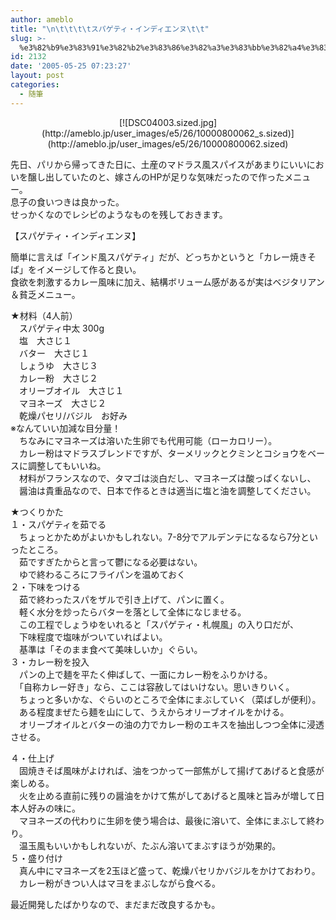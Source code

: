 ```yaml
---
author: ameblo
title: "\n\t\t\t\tスパゲティ・インディエンヌ\t\t"
slug: >-
  %e3%82%b9%e3%83%91%e3%82%b2%e3%83%86%e3%82%a3%e3%83%bb%e3%82%a4%e3%83%b3%e3%83%87%e3%82%a3%e3%82%a8%e3%83%b3%e3%83%8c
id: 2132
date: '2005-05-25 07:23:27'
layout: post
categories:
  - 随筆
---
```


<div align="center">[![DSC04003.sized.jpg](http://ameblo.jp/user_images/e5/26/10000800062_s.sized)](http://ameblo.jp/user_images/e5/26/10000800062.sized)</div>

先日、パリから帰ってきた日に、土産のマドラス風スパイスがあまりにいいにおいを醸し出していたのと、嫁さんのHPが足りな気味だったので作ったメニュー。  
息子の食いつきは良かった。  
せっかくなのでレシピのようなものを残しておきます。  

【スパゲティ・インディエンヌ】  

簡単に言えば「インド風スパゲティ」だが、どっちかというと「カレー焼きそば」をイメージして作ると良い。  
食欲を刺激するカレー風味に加え、結構ボリューム感があるが実はベジタリアン＆貧乏メニュー。  

★材料（4人前）  
　スパゲティ中太 300g  
　塩　大さじ１  
　バター　大さじ１  
　しょうゆ　大さじ３  
　カレー粉　大さじ２  
　オリーブオイル　大さじ１  
　マヨネーズ　大さじ２  
　乾燥パセリ/バジル　お好み  
※なんていい加減な目分量！  
　ちなみにマヨネーズは溶いた生卵でも代用可能（ローカロリー）。  
　カレー粉はマドラスブレンドですが、ターメリックとクミンとコショウをベースに調整してもいいね。  
　材料がフランスなので、タマゴは淡白だし、マヨネーズは酸っぱくないし、  
　醤油は貴重品なので、日本で作るときは適当に塩と油を調整してください。  

★つくりかた  
１・スパゲティを茹でる  
　ちょっとかためがよいかもしれない。7-8分でアルデンテになるなら7分といったところ。  
　茹ですぎたからと言って鬱になる必要はない。  
　ゆで終わるころにフライパンを温めておく  
２・下味をつける  
　茹で終わったスパをザルで引き上げて、パンに置く。  
　軽く水分を炒ったらバターを落として全体になじませる。  
　この工程でしょうゆをいれると「スパゲティ・札幌風」の入り口だが、  
　下味程度で塩味がついていればよい。  
　基準は「そのまま食べて美味しいか」ぐらい。  
３・カレー粉を投入  
　パンの上で麺を平たく伸ばして、一面にカレー粉をふりかける。  
　「自称カレー好き」なら、ここは容赦してはいけない。思いきりいく。  
　ちょっと多いかな、ぐらいのところで全体にまぶしていく（菜ばしが便利）。  
　ある程度まぜたら麺を山にして、うえからオリーブオイルをかける。  
　オリーブオイルとバターの油の力でカレー粉のエキスを抽出しつつ全体に浸透させる。  

４・仕上げ  
　固焼きそば風味がよければ、油をつかって一部焦がして揚げてあげると食感が楽しめる。  
　火を止める直前に残りの醤油をかけて焦がしてあげると風味と旨みが増して日本人好みの味に。  
　マヨネーズの代わりに生卵を使う場合は、最後に溶いて、全体にまぶして終わり。  
　温玉風もいいかもしれないが、たぶん溶いてまぶすほうが効果的。  
５・盛り付け  
　真ん中にマヨネーズを2玉ほど盛って、乾燥パセリかバジルをかけておわり。  
　カレー粉がきつい人はマヨをまぶしながら食べる。  

最近開発したばかりなので、まだまだ改良するかも。